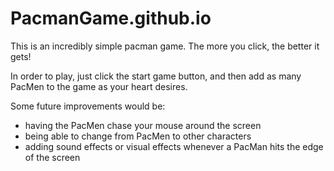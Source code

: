 # PacmanGame.github.io
This is an incredibly simple pacman game. The more you click, the better it gets!

In order to play, just click the start game button, and then add as many PacMen to the game as your heart desires.

Some future improvements would be:

- having the PacMen chase your mouse around the screen
- being able to change from PacMen to other characters
- adding sound effects or visual effects whenever a PacMan hits the edge of the screen

